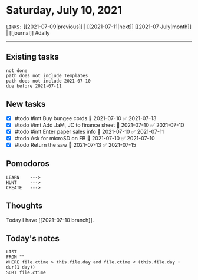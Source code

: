 # Saturday, July 10, 2021
`LINKS:` [[2021-07-09|previous]] | [[2021-07-11|next]]  [[2021-07 July|month]] |  [[journal]] 
#daily

---
## Existing tasks
```tasks
not done
path does not include Templates
path does not include 2021-07-10
due before 2021-07-11
```

## New tasks
- [x] #todo #imt Buy bungee cords 📅 2021-07-10 ✅ 2021-07-13
- [x] #todo #imt Add JaM, JC to finance sheet 📅 2021-07-10 ✅ 2021-07-10
- [x] #todo #imt Enter paper sales info 📅 2021-07-10 ✅ 2021-07-11
- [x] #todo Ask for microSD on FB 📅 2021-07-10 ✅ 2021-07-10
- [x] #todo Return the saw 📅 2021-07-13 ✅ 2021-07-15

## Pomodoros
```
LEARN    ---> 
HUNT     ---> 
CREATE   ---> 
```

## Thoughts
Today I have [[2021-07-10 branch]]. 

## Today's notes
```dataview
LIST 
FROM ""
WHERE file.ctime > this.file.day and file.ctime < (this.file.day + dur(1 day))
SORT file.ctime
```
